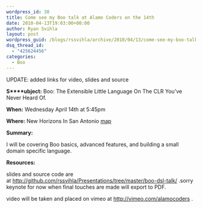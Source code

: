 ```yaml
---
wordpress_id: 38
title: Come see my Boo talk at Alamo Coders on the 14th
date: 2010-04-13T19:03:00+00:00
author: Ryan Svihla
layout: post
wordpress_guid: /blogs/rssvihla/archive/2010/04/13/come-see-my-boo-talk-at-alamo-coders-on-the-14th.aspx
dsq_thread_id:
  - "425624456"
categories:
  - Boo
---
```

UPDATE: added links for video, slides and source

**S****ubject:**&nbsp;Boo: The Extensible Little Language On The CLR You&#8217;ve Never Heard Of.

**When:**&nbsp;Wednesday April 14th at 5:45pm

**Where:**&nbsp;New Horizons In San Antonio <a href="http://www.google.com/maps?f=q&source=s_q&hl=en&geocode=&q=New+Horizons+Computer+Learning,+8200+W+Ih+10,+San+Antonio,+TX+78230&sll=29.520113,-98.490576&sspn=0.051834,0.090895&ie=UTF8&hq=New+Horizons+Computer+Learning,&hnear=W+Ih+10,+San+Antonio,+TX+78230&ll=29.516185,-98.554401&spn=0.049968,0.090895&z=14&iwloc=A" target="_blank">map</a>

**Summary:**&nbsp;

I will be covering Boo basics, advanced features, and building a small domain specific language.

**Resources:**

slides and source code are at&nbsp;<http://github.com/rssvihla/Presentations/tree/master/boo-dsl-talk/>&nbsp;.sorry keynote for now when final touches are made will export to PDF.

video will be taken and placed on vimeo at&nbsp;<http://vimeo.com/alamocoders>&nbsp;.